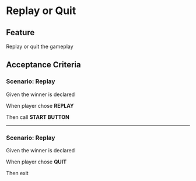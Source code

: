# Replay or Quit

## Feature

Replay or quit the gameplay

## Acceptance Criteria

### Scenario: Replay

  Given the winner is declared

  When player chose **REPLAY**
  
  Then call **START BUTTON**
  
  --------------------------------------
  
### Scenario: Replay

  Given the winner is declared

  When player chose **QUIT**
  
  Then exit
